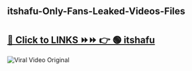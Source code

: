 
 ## itshafu-Only-Fans-Leaked-Videos-Files

# <h2><a href="https://mediaupload.pro?itshafu">🔗 Click to LINKS ⏩⏩ 👉 🟢 itshafu </a></h2>

<a href="https://mediaupload.pro?itshafu" rel="nofollow" data-target="animated-image.originalLink"><img src="https://i.ibb.co.com/xMMVF88/686577567.gif" alt="Viral Video Original" style="max-width: 100%; display: inline-block;" data-target="animated-image.originalImage"></a>